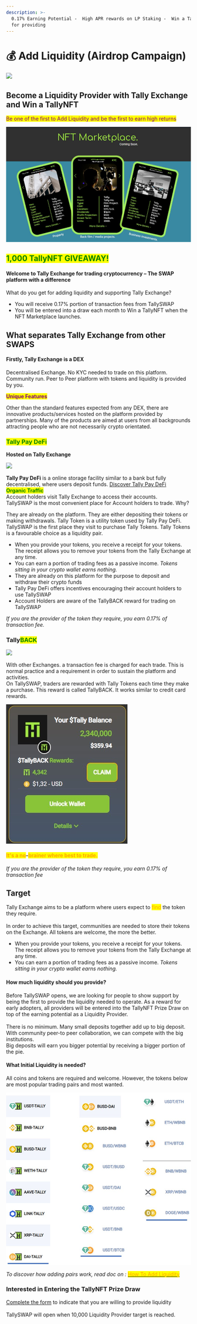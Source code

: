 ```yaml
---
description: >-
  0.17% Earning Potential -  High APR rewards on LP Staking -  Win a TallyNFT
  for providing
---
```


# 💰 Add Liquidity (Airdrop Campaign)

![](<.gitbook/assets/Add LiquidityD.gif>)

## Become a Liquidity Provider with Tally Exchange and Win a TallyNFT

<mark style="color:purple;">Be one of the first to Add Liquidity and be the first to earn high returns</mark>

![](.gitbook/assets/TallyNFTs.jpg)

## <mark style="color:green;background-color:yellow;">**1,000 TallyNFT GIVEAWAY!**</mark>



#### Welcome to Tally Exchange for trading cryptocurrency – The SWAP platform with a difference

What do you get for adding liquidity and supporting Tally Exchange?

* You will receive 0.17% portion of transaction fees from TallySWAP
* You will be entered into a draw each month to Win a TallyNFT when the NFT Marketplace launches.

## What separates Tally Exchange from other SWAPS

#### Firstly, Tally Exchange is a DEX

Decentralised Exchange. No KYC needed to trade on this platform.\
Community run. Peer to Peer platform with tokens and liquidity is provided by you.

<mark style="color:purple;">**Unique Features**</mark>

Other than the standard features expected from any DEX, there are innovative products/services hosted on the platform provided by partnerships. Many of the products are aimed at users from all backgrounds attracting people who are not necessarily crypto orientated.

### <mark style="color:green;">Tally Pay DeFi</mark>

**Hosted on Tally Exchange**

![](.gitbook/assets/tpay\_logo-removebg-preview.png)

**Tally Pay DeFi** is a online storage facility similar to a bank but fully decentralised, where users deposit funds. [Discover Tally Pay DeFi](https://app.tally.ho.org/tally-pay)\
<mark style="color:green;">**Organic Traffic**</mark>\
Account holders visit Tally Exchange to access their accounts.\
TallySWAP is the most convenient place for Account holders to trade. Why?

They are already on the platform.  They are either depositing their tokens or making withdrawals.  Tally Token is a utility token used by Tally Pay DeFi.  TallySWAP is the first place they visit to purchase Tally Tokens.  Tally Tokens is a favourable choice as a liquidity pair.

* When you provide your tokens, you receive a receipt for your tokens. The receipt allows you to remove your tokens from the Tally Exchange at any time.
* You can earn a portion of trading fees as a passive income. _Tokens sitting in your crypto wallet earns nothing._
* They are already on this platform for the purpose to deposit and withdraw their crypto funds
* Tally Pay DeFi offers incentives encouraging their account holders to use TallySWAP
* Account Holders are aware of the TallyBACK reward for trading on TallySWAP

_If you are the provider of the token they require, you earn 0.17% of transaction fee._

### Tally<mark style="color:green;">BACK</mark>

![](<.gitbook/assets/TallySWAP Gif for HomePage.gif>)

With other Exchanges. a transaction fee is charged for each trade. This is normal practice and a requirement in order to sustain the platform and activities.\
On TallySWAP, traders are rewarded with Tally Tokens each time they make a purchase. This reward is called TallyBACK. It works similar to credit card rewards.

![TallyBACK Claim Box](<.gitbook/assets/Tally BACK Claim.jpg>)

#### <mark style="color:orange;">It's a no</mark>**-**<mark style="color:orange;">brainer where best to trade.</mark>

_If you are the provider of the token they require, you earn 0.17% of transaction fee_

## Target

Tally Exchange aims to be a platform where users expect to <mark style="color:orange;">find</mark> the token they require.\
\
In order to achieve this target, communities are needed to store their tokens on the Exchange. All tokens are welcome, the more the better.

* When you provide your tokens, you receive a receipt for your tokens. The receipt allows you to remove your tokens from the Tally Exchange at any time.
* You can earn a portion of trading fees as a passive income. _Tokens sitting in your crypto wallet earns nothing._

#### How much liquidity should you provide?

Before TallySWAP opens, we are looking for people to show support by being the first to provide the liquidity needed to operate. As a reward for early adopters, all providers will be entered into the TallyNFT Prize Draw on top of the earning potential as a Liquidity Provider.\
\
There is no minimum. Many small deposits together add up to big deposit.  With community peer-to peer collaboration, we can compete with the big institutions.\
Big deposits will earn you bigger potential by receiving a bigger portion of the pie.

#### What Initial Liquidity is needed?

All coins and tokens are required and welcome. However, the tokens below are most popular trading pairs and most wanted.

![](.gitbook/assets/LPS.jpg)

_To discover how adding pairs work, read doc on :_ [<mark style="color:orange;">How To Add Liquidity</mark>](https://docs.tally-ho.org/how-to-add-liquidity)<mark style="color:orange;"></mark>

### Interested in Entering the TallyNFT Prize Draw

[Complete the form](https://forms.gle/YazaMAaeAEWrdBt5A) to indicate that you are willing to provide liquidity\
\
TallySWAP will open when 10,000 Liquidity Provider target is reached.
